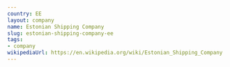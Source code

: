 ```yaml
---
country: EE
layout: company
name: Estonian Shipping Company
slug: estonian-shipping-company-ee
tags:
- company
wikipediaUrl: https://en.wikipedia.org/wiki/Estonian_Shipping_Company
---
```

